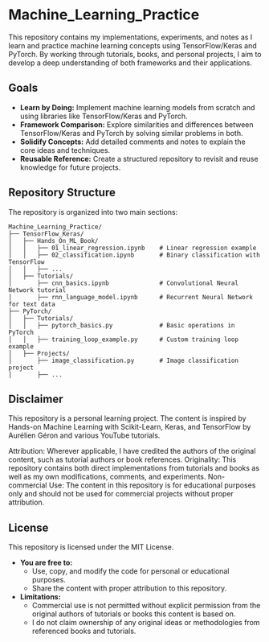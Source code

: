 # Machine_Learning_Practice

This repository contains my implementations, experiments, and notes as I learn and practice machine learning concepts using TensorFlow/Keras and PyTorch. By working through tutorials, books, and personal projects, I aim to develop a deep understanding of both frameworks and their applications.

## Goals

- **Learn by Doing:** Implement machine learning models from scratch and using libraries like TensorFlow/Keras and PyTorch.
- **Framework Comparison:** Explore similarities and differences between TensorFlow/Keras and PyTorch by solving similar problems in both.
- **Solidify Concepts:** Add detailed comments and notes to explain the core ideas and techniques.
- **Reusable Reference:** Create a structured repository to revisit and reuse knowledge for future projects.

## Repository Structure

The repository is organized into two main sections:

```plaintext
Machine_Learning_Practice/
├── TensorFlow_Keras/
│   ├── Hands_On_ML_Book/
│   │   ├── 01_linear_regression.ipynb    # Linear regression example
│   │   ├── 02_classification.ipynb       # Binary classification with TensorFlow
│   │   ├── ...
│   ├── Tutorials/
│       ├── cnn_basics.ipynb              # Convolutional Neural Network tutorial
│       ├── rnn_language_model.ipynb      # Recurrent Neural Network for text data
├── PyTorch/
│   ├── Tutorials/
│   │   ├── pytorch_basics.py             # Basic operations in PyTorch
│   │   ├── training_loop_example.py      # Custom training loop example
│   ├── Projects/
│       ├── image_classification.py       # Image classification project
│       ├── ...
```

## Disclaimer

This repository is a personal learning project. The content is inspired by Hands-on Machine Learning with Scikit-Learn, Keras, and TensorFlow by Aurélien Géron and various YouTube tutorials.

Attribution: Wherever applicable, I have credited the authors of the original content, such as tutorial authors or book references.
Originality: This repository contains both direct implementations from tutorials and books as well as my own modifications, comments, and experiments.
Non-commercial Use: The content in this repository is for educational purposes only and should not be used for commercial projects without proper attribution.

## License

This repository is licensed under the MIT License.

- **You are free to:**
  - Use, copy, and modify the code for personal or educational purposes.
  - Share the content with proper attribution to this repository.
- **Limitations:**
  - Commercial use is not permitted without explicit permission from the original authors of tutorials or books this content is based on.
  - I do not claim ownership of any original ideas or methodologies from referenced books and tutorials.
